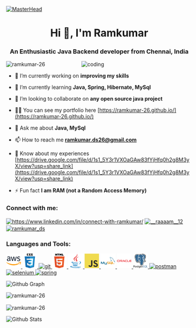 [![MasterHead](https://gstarinfotech.com/wp-content/uploads/2018/01/java.gif)](https://ramkumar-26.io)
<h1 align="center">Hi 👋, I'm Ramkumar</h1>
<h3 align="center">An Enthusiastic Java Backend developer from Chennai, India</h3>
<img align="right" alt="coding" width="300" src = "https://mycannabisaccountant.com/wp-content/uploads/2022/02/e87c5693979173.5e7f9c4d14e64.gif">

<p align="left"> <img src="https://komarev.com/ghpvc/?username=ramkumar-26&label=Profile%20views&color=0e75b6&style=flat" alt="ramkumar-26" /> </p>

- 🔭 I’m currently working on **improving my skills**

- 🌱 I’m currently learning **Java, Spring, Hibernate, MySql**

- 👯 I’m looking to collaborate on **any open source java project**

- 👨‍💻 You can see my portfolio here [https://ramkumar-26.github.io/](https://ramkumar-26.github.io/)

- 💬 Ask me about **Java, MySql**

- 📫 How to reach me **ramkumar.ds26@gmail.com**

- 📄 Know about my experiences [https://drive.google.com/file/d/1s1_5Y3r1VXOaGAw83fYjHfq0h2g8M3yX/view?usp=share_link](https://drive.google.com/file/d/1s1_5Y3r1VXOaGAw83fYjHfq0h2g8M3yX/view?usp=share_link)

- ⚡ Fun fact **I am RAM (not a Random Access Memory)**

<h3 align="left">Connect with me:</h3>
<p align="left">
<a href="https://linkedin.com/in/https://www.linkedin.com/in/connect-with-ramkumar/" target="blank"><img align="center" src="https://raw.githubusercontent.com/rahuldkjain/github-profile-readme-generator/master/src/images/icons/Social/linked-in-alt.svg" alt="https://www.linkedin.com/in/connect-with-ramkumar/" height="30" width="40" /></a>
<a href="https://instagram.com/__raaaam__12" target="blank"><img align="center" src="https://raw.githubusercontent.com/rahuldkjain/github-profile-readme-generator/master/src/images/icons/Social/instagram.svg" alt="__raaaam__12" height="30" width="40" /></a>
<a href="https://www.leetcode.com/ramkumar_ds" target="blank"><img align="center" src="https://raw.githubusercontent.com/rahuldkjain/github-profile-readme-generator/master/src/images/icons/Social/leet-code.svg" alt="ramkumar_ds" height="30" width="40" /></a>
</p>

<h3 align="left">Languages and Tools:</h3>
<p align="left"> <a href="https://aws.amazon.com" target="_blank" rel="noreferrer"> <img src="https://raw.githubusercontent.com/devicons/devicon/master/icons/amazonwebservices/amazonwebservices-original-wordmark.svg" alt="aws" width="40" height="40"/> </a> <a href="https://www.w3schools.com/css/" target="_blank" rel="noreferrer"> <img src="https://raw.githubusercontent.com/devicons/devicon/master/icons/css3/css3-original-wordmark.svg" alt="css3" width="40" height="40"/> </a> <a href="https://git-scm.com/" target="_blank" rel="noreferrer"> <img src="https://www.vectorlogo.zone/logos/git-scm/git-scm-icon.svg" alt="git" width="40" height="40"/> </a> <a href="https://www.w3.org/html/" target="_blank" rel="noreferrer"> <img src="https://raw.githubusercontent.com/devicons/devicon/master/icons/html5/html5-original-wordmark.svg" alt="html5" width="40" height="40"/> </a> <a href="https://www.java.com" target="_blank" rel="noreferrer"> <img src="https://raw.githubusercontent.com/devicons/devicon/master/icons/java/java-original.svg" alt="java" width="40" height="40"/> </a> <a href="https://developer.mozilla.org/en-US/docs/Web/JavaScript" target="_blank" rel="noreferrer"> <img src="https://raw.githubusercontent.com/devicons/devicon/master/icons/javascript/javascript-original.svg" alt="javascript" width="40" height="40"/> </a> <a href="https://www.mysql.com/" target="_blank" rel="noreferrer"> <img src="https://raw.githubusercontent.com/devicons/devicon/master/icons/mysql/mysql-original-wordmark.svg" alt="mysql" width="40" height="40"/> </a> <a href="https://www.oracle.com/" target="_blank" rel="noreferrer"> <img src="https://raw.githubusercontent.com/devicons/devicon/master/icons/oracle/oracle-original.svg" alt="oracle" width="40" height="40"/> </a> <a href="https://www.postgresql.org" target="_blank" rel="noreferrer"> <img src="https://raw.githubusercontent.com/devicons/devicon/master/icons/postgresql/postgresql-original-wordmark.svg" alt="postgresql" width="40" height="40"/> </a> <a href="https://postman.com" target="_blank" rel="noreferrer"> <img src="https://www.vectorlogo.zone/logos/getpostman/getpostman-icon.svg" alt="postman" width="40" height="40"/> </a> <a href="https://www.selenium.dev" target="_blank" rel="noreferrer"> <img src="https://raw.githubusercontent.com/detain/svg-logos/780f25886640cef088af994181646db2f6b1a3f8/svg/selenium-logo.svg" alt="selenium" width="40" height="40"/> </a> <a href="https://spring.io/" target="_blank" rel="noreferrer"> <img src="https://www.vectorlogo.zone/logos/springio/springio-icon.svg" alt="spring" width="40" height="40"/> </a> </p>
<p><img width="600"  data-aos-delay="100" src="https://activity-graph.herokuapp.com/graph?username=ramkumar-26&amp;theme=xcode" alt="Github Graph" class="aos-init aos-animate">
<p><img width="400"  src="https://github-readme-stats.vercel.app/api/top-langs?username=ramkumar-26&amp;show_icons=true&amp;theme=dark&amp;title_color=fb8d0e&amp;text_color=fcfcfc&amp;locale=en&amp;layout=compact" alt="ramkumar-26" height="275px" width="30%" class="aos-init"></p>
<p><img  width="400" align="center" src="https://github-readme-streak-stats.herokuapp.com/?user=ramkumar-26&" alt="ramkumar-26" /></p>
<p><img width="400" data-aos="fade-down" data-aos-delay="100" src="https://github-readme-stats.vercel.app/api?username=ramkumar-26&amp;theme=highcontrast&amp;show_icons=true&amp;count_private=true" alt="Github Stats" class="aos-init aos-animate"></p>
